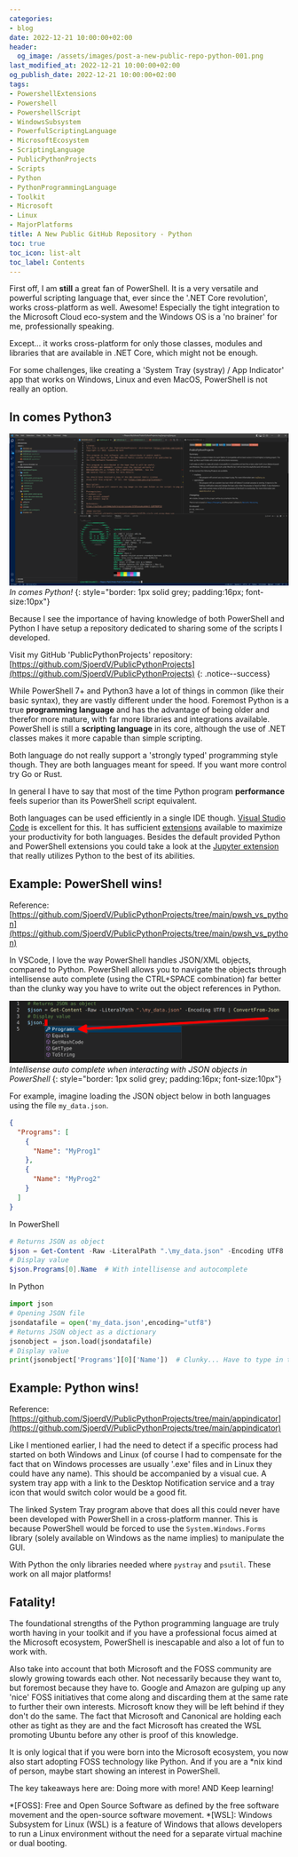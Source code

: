 ```yaml
---
categories:
- blog
date: 2022-12-21 10:00:00+02:00
header:
  og_image: /assets/images/post-a-new-public-repo-python-001.png
last_modified_at: 2022-12-21 10:00:00+02:00
og_publish_date: 2022-12-21 10:00:00+02:00
tags:
- PowershellExtensions
- Powershell
- PowershellScript
- WindowsSubsystem
- PowerfulScriptingLanguage
- MicrosoftEcosystem
- ScriptingLanguage
- PublicPythonProjects
- Scripts
- Python
- PythonProgrammingLanguage
- Toolkit
- Microsoft
- Linux
- MajorPlatforms
title: A New Public GitHub Repository - Python
toc: true
toc_icon: list-alt
toc_label: Contents
---
```


First off, I am **still** a great fan of PowerShell. It is a very versatile and powerful scripting language that, ever since the '.NET Core revolution', works cross-platform as well. Awesome! Especially the tight integration to the Microsoft Cloud eco-system and the Windows OS is a 'no brainer' for me, professionally speaking.

Except... it works cross-platform for only those classes, modules and libraries that are available in .NET Core, which might not be enough.

For some challenges, like creating a 'System Tray (systray) / App Indicator' app that works on Windows, Linux and even MacOS, PowerShell is not really an option.

## In comes Python3

![In comes Python3!](/assets/images/post-a-new-public-repo-python-001.png)
*In comes Python!*
{: style="border: 1px solid grey; padding:16px; font-size:10px"}

Because I see the importance of having knowledge of both PowerShell and Python I have setup a repository dedicated to sharing some of the scripts I developed.

Visit my GitHub 'PublicPythonProjects' repository: [https://github.com/SjoerdV/PublicPythonProjects](https://github.com/SjoerdV/PublicPythonProjects)
{: .notice--success}

While PowerShell 7+ and Python3 have a lot of things in common (like their basic syntax), they are vastly different under the hood. Foremost Python is a true **programming language** and has the advantage of being older and therefor more mature, with far more libraries and integrations available. PowerShell is still a **scripting language** in its core, although the use of .NET classes makes it more capable than simple scripting.

Both language do not really support a 'strongly typed' programming style though. They are both languages meant for speed. If you want more control try Go or Rust.

In general I have to say that most of the time Python program **performance** feels superior than its PowerShell script equivalent.

Both languages can be used efficiently in a single IDE though. [Visual Studio Code][1] is excellent for this. It has sufficient [extensions][2] available to maximize your productivity for both languages. Besides the default provided Python and PowerShell extensions you could take a look at the [Jupyter extension][3] that really utilizes Python to the best of its abilities.

## Example: PowerShell wins!

Reference: [https://github.com/SjoerdV/PublicPythonProjects/tree/main/pwsh_vs_python](https://github.com/SjoerdV/PublicPythonProjects/tree/main/pwsh_vs_python)

In VSCode, I love the way PowerShell handles JSON/XML objects, compared to Python. PowerShell allows you to navigate the objects through intellisense auto complete (using the CTRL+SPACE combination) far better than the clunky way you have to write out the object references in Python.

![Intellisense auto complete when interacting with JSON objects in PowerShell](/assets/images/screen20221222012427.png)
*Intellisense auto complete when interacting with JSON objects in PowerShell*
{: style="border: 1px solid grey; padding:16px; font-size:10px"}

For example, imagine loading the JSON object below in both languages using the file `my_data.json`.

```json
{
  "Programs": [
    {
      "Name": "MyProg1"
    },
    {
      "Name": "MyProg2"
    }
  ]
}
```

In PowerShell

```powershell
# Returns JSON as object
$json = Get-Content -Raw -LiteralPath ".\my_data.json" -Encoding UTF8 | ConvertFrom-Json
# Display value
$json.Programs[0].Name  # With intellisense and autocomplete
```

In Python

```python
import json
# Opening JSON file
jsondatafile = open('my_data.json',encoding="utf8")
# Returns JSON object as a dictionary
jsonobject = json.load(jsondatafile)
# Display value
print(jsonobject['Programs'][0]['Name'])  # Clunky... Have to type in the entire sequence.
```

## Example: Python wins!

Reference: [https://github.com/SjoerdV/PublicPythonProjects/tree/main/appindicator](https://github.com/SjoerdV/PublicPythonProjects/tree/main/appindicator)

Like I mentioned earlier, I had the need to detect if a specific process had started on both Windows and Linux (of course I had to compensate for the fact that on Windows processes are usually '.exe' files and in Linux they could have any name). This should be accompanied by a visual cue. A system tray app with a link to the Desktop Notification service and a tray icon that would switch color would be a good fit.

The linked System Tray program above that does all this could never have been developed with PowerShell in a cross-platform manner. This is because PowerShell would be forced to use the `System.Windows.Forms` library (solely available on Windows as the name implies) to manipulate the GUI.

With Python the only libraries needed where `pystray` and `psutil`. These work on all major platforms!

## Fatality!

The foundational strengths of the Python programming language are truly worth having in your toolkit and if you have a professional focus aimed at the Microsoft ecosystem, PowerShell is inescapable and also a lot of fun to work with.

Also take into account that both Microsoft and the FOSS community are slowly growing towards each other. Not necessarily because they want to, but foremost because they have to. Google and Amazon are gulping up any 'nice' FOSS initiatives that come along and discarding them at the same rate to further their own interests. Microsoft know they will be left behind if they don't do the same. The fact that Microsoft and Canonical are holding each other as tight as they are and the fact Microsoft has created the WSL promoting Ubuntu before any other is proof of this knowledge.

It is only logical that if you were born into the Microsoft ecosystem, you now also start adopting FOSS technology like Python. And if you are a *nix kind of person, maybe start showing an interest in PowerShell.

The key takeaways here are: Doing more with more! AND Keep learning!

<!-- Begin FootNotes -->

[^1]: Microsoft 365, formerly Office 365, is a line of subscription services offered by Microsoft which adds to and includes the Microsoft Office product line. The brand was launched on July 10, 2017, for a superset of Office 365 with Windows 10 Enterprise licenses and other cloud-based security and device management products.

<!-- End FootNotes -->

<!-- Begin Abbreviations -->

*[FOSS]: Free and Open Source Software as defined by the free software movement and the open-source software movement.
*[WSL]: Windows Subsystem for Linux (WSL) is a feature of Windows that allows developers to run a Linux environment without the need for a separate virtual machine or dual booting.

<!-- End Abbreviations -->

<!-- Begin References -->

[1]: https://code.visualstudio.com/
[2]: https://code.visualstudio.com/docs/editor/extension-marketplace
[3]: https://marketplace.visualstudio.com/items?itemName=ms-toolsai.jupyter

<!-- End References -->
